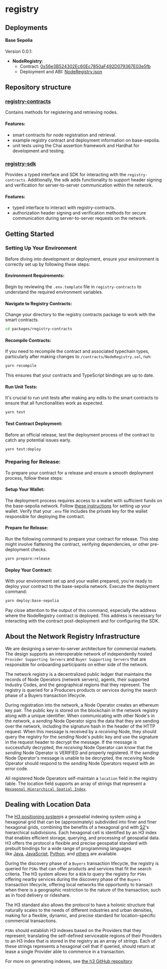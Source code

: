 # registry


## Deployments
#### Base Sepolia

Version 0.0.1:
* **NodeRegistry**:
  * Contract: [0x56e3B524302Ec60Ec7850aF492D079367E03e5fb](https://sepolia.basescan.org/address/0x56e3B524302Ec60Ec7850aF492D079367E03e5fb)
  * Deployment and ABI: [NodeRegistry.json](./packages/registry-contracts/deployments/base-sepolia/NodeRegistry.json)

## Repository structure

### [registry-contracts](./packages/registry-contracts/README.md)
Contains methods for registering and retrieving nodes.

#### Features:
- smart contracts for node registration and retrieval.
- example registry contract and deployment information on base-sepolia.
- unit tests using the Chai assertion framework and Hardhat for development and testing.

### [registry-sdk](./packages/registry-sdk//README.md)
Provides a typed interface and SDK for interacting with the `registry-contracts`. Additionally, the sdk adds functionality to support header signing and verification for server-to-server communication within the network.

#### Features:
- typed interface to interact with registry-contracts.
- authorization header signing and verification methods for secure communication during server-to-server requests on the network.

## Getting Started 

### Setting Up Your Environment
Before diving into development or deployment, ensure your environment is correctly set up by following these steps:

#### Environment Requirements: 
Begin by reviewing the `.env.template` file in `registry-contracts` to understand the required environment variables. 

#### Navigate to Registry Contracts: 
Change your directory to the registry contracts package to work with the smart contracts.

```sh
cd packages/registry-contracts
```

#### Recompile Contracts: 
If you need to recompile the contract and associated typechain types, particularly after making changes to `/contracts/NodeRegistry.sol`, run:

```sh
yarn recompile
```

This ensures that your contracts and TypeScript bindings are up to date.

#### Run Unit Tests: 
It's crucial to run unit tests after making any edits to the smart contracts to ensure that all functionalities work as expected.


```sh
yarn test
```
#### Test Contract Deployment: 
Before an official release, test the deployment process of the contract to catch any potential issues early.

```sh
yarn test:deploy
```

### Preparing for Release: 
To prepare your contract for a release and ensure a smooth deployment process, follow these steps:

#### Setup Your Wallet: 
The deployment process requires access to a wallet with sufficient funds on the base-sepolia network. Follow [these instructions](https://www.coinbase.com/wallet) for setting up your wallet. Verify that your `.env` file includes the private key for the wallet responsible for deploying the contract.

#### Prepare for Release: 
Run the following command to prepare your contract for release. This step might involve flattening the contract, verifying dependencies, or other pre-deployment checks.

```sh
yarn prepare:release
```

#### Deploy Your Contract:
With your environment set up and your wallet prepared, you're ready to deploy your contract to the base-sepolia network. Execute the deployment command:

```sh
yarn deploy:base-sepolia
```
Pay close attention to the output of this command, especially the address where the NodeRegistry contract is deployed. This address is necessary for interacting with the contract post-deployment and for configuring the SDK.


## About the Network Registry Infrastructure
We are designing a server-to-server architecture for commercial markets. The design supports an interoperable network of independently hosted `Provider Supporting Servers` and `Buyer Supporting Servers` that are responsible for onboarding participants on either side of the network.

The network registry is a decentralized public ledger that maintains the records of Node Operators (network servers), agents, their supported Industry Codes, and the geographical regions that they represent. The registry is queried for a Producers products or services during the search phase of a Buyers transaction lifecycle. 

During registration into the network, a Node Operator creates an ethereum key pair. The public key is stored on the blockchain in the network registry along with a unique identifier. When communicating with other Node's in the network, a *sending* Node Operator signs the data that they are sending over the network, including the signature hash in the header of the HTTP request. When this message is received by a *receiving* Node, they should query the registry for the *sending* Node's public key and use the signature in the request header to decrypt the message. If the message is successfully decrypted, the *receiving* Node Operator can know that the *sending* Node Operator is VERIFIED and properly registered. If the *sending* Node Operator's message is unable to be decrypted, the *receiving* Node Operator should respond to the *sending* Node Operators request with an error code. 

All registered Node Operators self-maintain a `location` field in the registry table. The location field supports an array of strings that represent a [`Hexagonal Hierarchical Spatial Index`](https://github.com/uber/h3). 


## Dealing with Location Data
The [H3 positioning system](https://github.com/uber/h3)is a geospatial indexing system using a hexagonal grid that can be (approximately) subdivided into finer and finer hexagonal grids, combining the benefits of a hexagonal grid with [S2](https://code.google.com/archive/p/s2-geometry-library/)'s hierarchical subdivisions. Each hexagonal cell is identified by an H3 index that enables efficient storage, querying, and processing of geospatial data. H3 offers the protocol a flexible and precise geospatial standard with prebuilt bindings for a wide range of programming languages like [Java](https://github.com/uber/h3-java), [JavaScript](https://github.com/uber/h3-js), [Python](https://github.com/uber/h3-py), and [others](https://h3geo.org/docs/community/bindings) are available.

During the discovery phase of a `Buyers` transaction lifecycle, the registry is queried for `PSNs` that can offer products and services that fit the search criteria. The H3 system allows for a `BSN` to query the registry for `PSNs` offering nearby services during the discovery phase of the `Buyers` transaction lifecycle, offering local networks the opportunity to transact when there is a geographic restriction to the nature of the transaction; such as in food delivery or rideshare. 

The H3 standard also allows the protocol to have a holonic structure that naturally scales to the needs of different industries and urban densities, making for a flexible, dynamic, and precise standard for location-specific commercial transactions.

`PSNs` should establish H3 indexes based on the Providers that they represent; translating the self-defined serviceable regions of their Providers to an H3 index that is stored in the registry as an array of strings. Each of these strings represents a hexagonal cell that if queried, should return at lease a single Provider able to commence in a transaction.

For more on generating indexes, see [the h3 GitHub repository](https://github.com/uber/h3?tab=readme-ov-file) 
